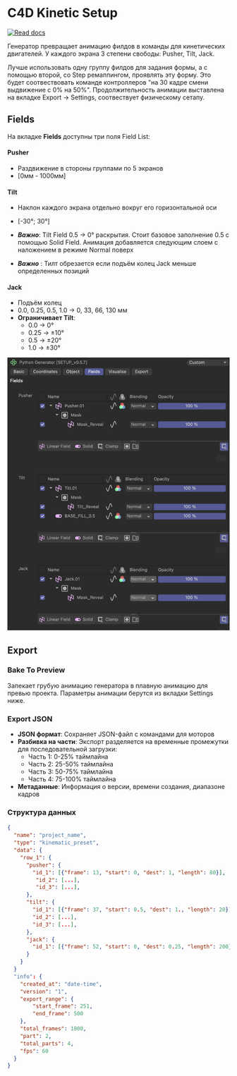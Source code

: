 

# C4D Kinetic Setup
<a href="https://github.com/gitkarpik/c4d-kinetic-setup?tab=readme-ov-file#c4d-kinetic-setup"><img src="https://img.shields.io/badge/Read-Docs-blue" alt="Read docs"></a>


Генератор превращает анимацию филдов в команды для  кинетических двигателей. У каждого экрана 3 степени свободы: Pusher, Tilt, Jack.

Лучше использовать одну группу филдов для задания формы, а с помощью второй, со Step ремаппингом, проявлять эту форму. Это будет соотвествовать команде контроллеров  "на 30 кадре смени выдвижение с 0% на 50%". Продолжительность анимации выставлена на вкладке Export -> Settings, соотвествует физическому сетапу.


## Fields

На вкладке **Fields** доступны три поля Field List:
#### Pusher 
* Раздвижение в стороны группами по 5 экранов
* [0мм - 1000мм]

#### Tilt
- Наклон каждого экрана отдельно вокруг его горизонтальной оси
- [-30°; 30°]

- ***Важно***: Tilt Field 0.5 -> 0° раскрытия. Стоит базовое заполнение 0.5 с помощью Solid Field. Анимация добавляется следующим слоем с наложением в режиме Normal поверх
- ***Важно*** : Тилт обрезается если подъём колец Jack меньше определенных позиций


#### Jack
- Подъём колец
- 0.0, 0.25, 0.5, 1.0 -> 0, 33, 66, 130 мм
- **Ограничивает Tilt**: 
  - 0.0 -> 0°
  - 0.25 -> ±10° 
  - 0.5 -> ±20°
  - 1.0 -> ±30°


![Fields tab screenshot](readme-img/Fields.png)



## Export

### Bake To Preview
Запекает грубую анимацию генератора в плавную анимацию для превью проекта. Параметры анимации берутся из вкладки Settings ниже.

### Export JSON
- **JSON формат**: Сохраняет JSON-файл с командами для моторов
- **Разбивка на части**: Экспорт разделяется на временные промежутки для последовательной загрузки:
  - Часть 1: 0-25% таймлайна
  - Часть 2: 25-50% таймлайна  
  - Часть 3: 50-75% таймлайна
  - Часть 4: 75-100% таймлайна
- **Метаданные**: Информация о версии, времени создания, диапазоне кадров

### Структура данных
```json
{
  "name": "project_name",
  "type": "kinematic_preset",
  "data": {
    "row_1": {
      "pusher": {
        "id_1": [{"frame": 13, "start": 0, "dest": 1, "length": 80}],
         "id_2": [...],
         "id_3": [...],
      },
      "tilt": {
        "id_1": [{"frame": 37, "start": 0.5, "dest": 1., "length": 20}],
        "id_2": [...],
        "id_3": [...],
      },
      "jack": {
        "id_1": [{"frame": 52, "start": 0, "dest": 0.25, "length": 200}]
      }
    }
  }
  "info": {
    "created_at": "date-time",
    "version": "1",
    "export_range": {
        "start_frame": 251,
        "end_frame": 500
    },
    "total_frames": 1000,
    "part": 2,
    "total_parts": 4,
    "fps": 60
  }
}
```
